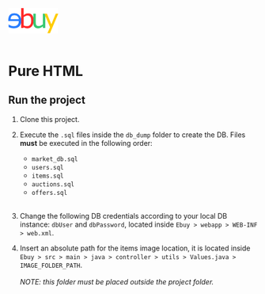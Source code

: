 <img src="https://github.com/mattiacalabresi/tiw/blob/master/logos/ebuy.svg" width="20%"/>
<br><br>

# Pure HTML
## Run the project
1. Clone this project.

2. Execute the ```.sql``` files inside the ```db_dump``` folder to create the DB. Files **must** be executed in the following order:
    * ```market_db.sql```
    * ```users.sql```
    * ```items.sql```
    * ```auctions.sql```
    * ```offers.sql```<br><br>

3. Change the following DB credentials according to your local DB instance: ```dbUser``` and ```dbPassword```, located inside ```Ebuy > webapp > WEB-INF > web.xml```.

4. Insert an absolute path for the items image location, it is located inside ```Ebuy > src > main > java > controller > utils > Values.java > IMAGE_FOLDER_PATH```.
<br><br>
*NOTE: this folder must be placed outside the project folder.*
